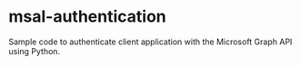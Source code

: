 # msal-authentication

Sample code to authenticate client application with the Microsoft Graph API using Python.